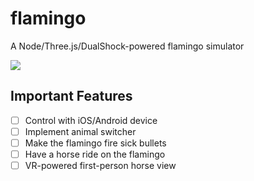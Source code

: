 # flamingo
A Node/Three.js/DualShock-powered flamingo simulator

![](http://i.imgur.com/Fg8MV42.png)

## Important Features
- [ ] Control with iOS/Android device
- [ ] Implement animal switcher
- [ ] Make the flamingo fire sick bullets
- [ ] Have a horse ride on the flamingo
- [ ] VR-powered first-person horse view
